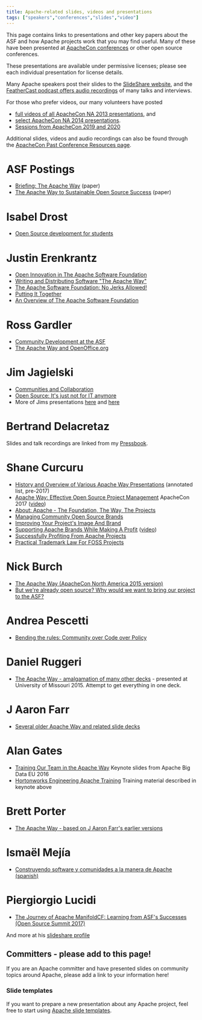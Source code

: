 ```yaml
---
title: Apache-related slides, videos and presentations
tags: ["speakers","conferences","slides","video"]
---
```


This page contains links to presentations and other key papers about the ASF and how
Apache projects work that you may find useful.  Many of these have
been presented at [ApacheCon conferences](https://events.apache.org) or
other open source conferences.

These presentations are available under permissive licenses; please see
each individual presentation for license details.

Many Apache speakers post their slides to the [SlideShare website](//www.slideshare.net/search/slideshow?searchfrom=header&q=apache+software),
and the [FeatherCast podcast offers audio recordings](//feathercast.apache.org/) of many talks and interviews.

For those who prefer videos, our many volunteers have posted
  - [full videos of all ApacheCon NA 2013 presentations](https://www.youtube.com/user/TheApacheFoundation/playlists), and
  - [select ApacheCon NA 2014 presentations](https://www.youtube.com/playlist?list=PLU2OcwpQkYCzvGxZgVOunTs-3iEao6YJc).
  - [Sessions from ApacheCon 2019 and 2020](https://www.youtube.com/channel/UCLDJ_V9KUOdOFSbDvPfGBxw)

Additional slides, videos and audio recordings can also be found through the
[ApacheCon Past Conference Resources page](https://wiki.apache.org/apachecon/Past_Conference_Resources).

# ASF Postings
- [Briefing: The Apache Way](https://www.apache.org/theapacheway/index.html) (paper)
- [The Apache Way to Sustainable Open Source Success](https://blogs.apache.org/foundation/entry/the-apache-way-to-sustainable)  (paper)

# Isabel Drost
  - [Open Source development for students][1]

# Justin Erenkrantz

  - [Open Innovation in The Apache Software Foundation][2]
  - [Writing and Distributing Software "The Apache Way"][3]
  - [The Apache Software Foundation: No Jerks Allowed!][4]
  - [Putting It Together][5]
  - [An Overview of The Apache Software Foundation][6]

# Ross Gardler
  - [Community Development at the ASF][7]
  - [The Apache Way and OpenOffice.org][8]

# Jim Jagielski
  - [Communities and Collaboration][9]
  - [Open Source: It's just not for IT anymore][10]
  - More of Jims presentations [here][11] and [here][12]

# Bertrand Delacretaz

Slides and talk recordings are linked from my [Pressbook](https://pinboard.in/u:bdelacretaz/t:pressbook/).

# Shane Curcuru
 - [History and Overview of Various Apache Way Presentations](http://shaneslides.com/2017/04/History-Of-The-Apache-Way/) (annotated list, pre-2017)
 - [Apache Way: Effective Open Source Project Management](http://shaneslides.com/apachecon/TheApacheWay-Intro-ApacheConNA2017.html) ApacheCon 2017 ([video](https://www.youtube.com/watch?v=hpAv54KIgK8))
 - [About: Apache - The Foundation, The Way, The Projects](https://communityovercode.com/2012/05/camelone-2012-presentation/)
 - [Managing Community Open Source Brands](https://communityovercode.com/2012/07/oscon-presentation/)
 - [Improving Your Project's Image And Brand](https://www.slideshare.net/shanecurcuru/improving-your-apache-projects-image-and-brand)
 - [Supporting Apache Brands While Making A Profit](https://events.linuxfoundation.org/sites/events/files/slides/SupportingApacheBrandsWhileMakingAProfit-SCurcuru-ApacheCon2014.pdf) ([video](https://www.youtube.com/watch?v=8cQMhysKeyU))
 - [Successfully Profiting From Apache Projects](https://www.slideshare.net/shanecurcuru/successfully-profiting-from-apache-brands)
 - [Practical Trademark Law For FOSS Projects](https://www.slideshare.net/shanecurcuru/practical-trademark-law-for-foss-projects)

# Nick Burch
 - [The Apache Way (ApacheCon North America 2015 version)](https://home.apache.org/~nick/Talks/ApacheConNA15/TheApacheWay15.pdf)
 - [But we're already open source? Why would we want to bring our project to the ASF?](https://home.apache.org/~nick/Talks/ApacheConNA16/ButWereAlreadyOpen.pdf)

# Andrea Pescetti
 - [Bending the rules: Community over Code over Policy](https://www.slideshare.net/pescetti/bending-the-rules-community-over-code-over-policy-apachecon-2014)

# Daniel Ruggeri
 - [The Apache Way - amalgamation of many other decks](https://people.apache.org/~druggeri/presentations/TheApacheWay.odp) - presented at University of Missouri 2015. Attempt to get everything in one deck.

# J Aaron Farr
 - [Several older Apache Way and related slide decks](https://www.slideshare.net/jaaronfarr/presentations)

# Alan Gates
 - [Training Our Team in the Apache Way](https://www.slideshare.net/alanfgates/keynote-apache-bdeunov2016) Keynote slides from Apache Big Data EU 2016
 - [Hortonworks Engineering Apache Training](https://www.slideshare.net/alanfgates/hortonworks-apache-training) Training material described in keynote above

# Brett Porter
 - [The Apache Way - based on J Aaron Farr's earlier versions](https://www.slideshare.net/brettporter/the-apache-way-dataworks-summit-2017)

# Ismaël Mejía
 - [Construyendo software y comunidades a la manera de Apache (spanish)](https://iemejia.github.io/slides/201806-Construyendo%20software%20y%20comunidades%20a%20la%20manera%20de%20Apache.pdf)
 
# Piergiorgio Lucidi
 - [The Journey of Apache ManifoldCF: Learning from ASF's Successes (Open Source Summit 2017)](https://www.slideshare.net/PiergiorgioLucidi/the-journey-of-apache-manifoldcf-learning-from-asfs-successes-81289363)

And more at his [slideshare profile](https://www.slideshare.net/PiergiorgioLucidi)

## Committers - please add to this page!

If you are an Apache committer and have presented slides on community topics
around Apache, please add a link to your information here! 

### Slide templates

If you want to prepare a new presentation about any Apache project, feel free to start using [Apache slide templates](https://svn.apache.org/repos/asf/comdev/slide-templates/).

  [1]: http://isabel-drost.de/hadoop/slides/christoph.pdf
  [2]: https://www.erenkrantz.com/apachecon/TransferSummit%20-%20Open%20Innovation.pdf
  [3]: https://www.erenkrantz.com/apachecon/OSBC%20-%20No%20Jerks%20Allowed.pdf
  [4]: https://www.erenkrantz.com/apachecon/JASIG%20-%20No%20Jerks%20Allowed.pdf
  [5]: https://www.erenkrantz.com/apachecon/Apache%20Roadshow%20Asia%202009.pdf
  [6]: https://www.erenkrantz.com/apachecon/SAP%20Apache%20Intro.pdf
  [7]: https://www.slideshare.net/bosc2010/gardler-bosc2010-communitydevelopmentattheasf
  [8]: https://www.slideshare.net/rgardler/the-apache-way-and-openofficeorg
  [9]: https://people.apache.org/~jim/presos/IOOS2011/Creating_Community.pdf
  [10]: https://people.apache.org/~jim/presos/OR2011/Open_Source_NotJust.pdf
  [11]: https://people.apache.org/~jim/presos/
  [12]: https://www.slideshare.net/jimjag/
